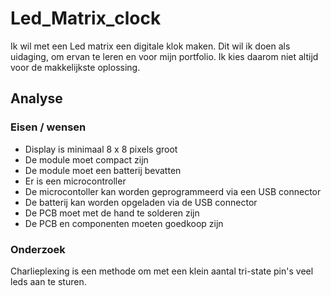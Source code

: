 # Led_Matrix_clock

Ik wil met een Led matrix een digitale klok maken. Dit wil ik doen als uidaging, om ervan te leren en voor mijn portfolio.
Ik kies daarom niet altijd voor de makkelijkste oplossing.

## Analyse

### Eisen / wensen 

- Display is minimaal 8 x 8 pixels groot
- De module moet compact zijn
- De module moet een batterij bevatten
- Er is een microcontroller
- De microcontoller kan worden geprogrammeerd via een USB connector
- De batterij kan worden opgeladen via de USB connector
- De PCB moet met de hand te solderen zijn
- De PCB en componenten moeten goedkoop zijn


### Onderzoek

Charlieplexing is een methode om met een klein aantal tri-state pin's veel leds aan te sturen.


